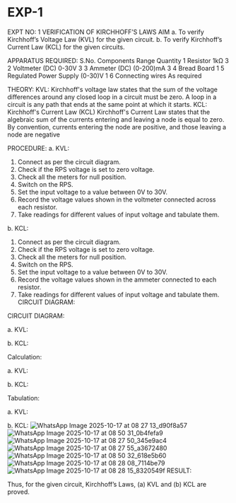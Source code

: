 # EXP-1
EXPT NO: 1	VERIFICATION OF KIRCHHOFF’S LAWS
AIM
a.   To verify Kirchhoff’s Voltage Law (KVL) for the given circuit. 
b.   To verify Kirchhoff’s Current Law (KCL) for the given circuits.

APPARATUS REQUIRED:
S.No.	Components	Range	Quantity
1	Resistor	1kΩ	3
2	Voltmeter (DC)	0-30V	3
3	Ammeter (DC)	(0-200)mA	3
4	Bread Board		1
5	Regulated Power Supply	(0-30)V	1
6	Connecting wires		As required

THEORY:
KVL: Kirchhoff's voltage law states that the sum of the voltage differences around any closed loop in a circuit must be zero. A loop in a circuit is any path that ends at the same point at which it starts.
KCL:
Kirchhoff's Current Law (KCL) Kirchhoff's Current Law states that the algebraic sum of the currents entering and leaving a node is equal to zero. By convention, currents entering the node are positive, and those leaving a node are negative


PROCEDURE:
a.   KVL:
1.   Connect as per the circuit diagram.
2.   Check if the RPS voltage is set to zero voltage.
3.   Check all the meters for null position.
4.   Switch on the RPS.
5.   Set the input voltage to a value between 0V to 30V.
6.   Record the voltage values shown in the voltmeter connected across each resistor.
7.   Take readings for different values of input voltage and tabulate them.


b.  KCL:
1.   Connect as per the circuit diagram.
2.   Check if the RPS voltage is set to zero voltage.
3.   Check all the meters for null position.
4.   Switch on the RPS.
5.   Set the input voltage to a value between 0V to 30V.
6.   Record the voltage values shown in the ammeter connected to each resistor.
7.   Take readings for different values of input voltage and tabulate them. 
CIRCUIT DIAGRAM:

CIRCUIT DIAGRAM:


a.   KVL:
 


b.  KCL:
 

Calculation:

a.   KVL:
 


b.  KCL:




Tabulation:

a.   KVL:
 


b.  KCL:
![WhatsApp Image 2025-10-17 at 08 27 13_d90f8a57](https://github.com/user-attachments/assets/f352aa11-9b9b-49cf-8081-e82b1ca9645b)
![WhatsApp Image 2025-10-17 at 08 50 31_0b4fefa9](https://github.com/user-attachments/assets/478291dc-ecf2-4166-909d-ae547be5644e)
![WhatsApp Image 2025-10-17 at 08 27 50_345e9ac4](https://github.com/user-attachments/assets/941f5d22-b8f5-45d6-9ae5-d60d6b21229b)
![WhatsApp Image 2025-10-17 at 08 27 55_a3672480](https://github.com/user-attachments/assets/57353f95-4b60-4c81-8231-93cc904d9cd2)
![WhatsApp Image 2025-10-17 at 08 50 32_618e5b60](https://github.com/user-attachments/assets/5121f02a-785f-44c7-9d2c-11ba4e22866a)
![WhatsApp Image 2025-10-17 at 08 28 08_7114be79](https://github.com/user-attachments/assets/357eb986-1b66-4b25-8bbd-db6d34aad358)
![WhatsApp Image 2025-10-17 at 08 28 15_8320549f](https://github.com/user-attachments/assets/32d6451f-aebf-4b5d-9a60-def89fb0c0d5)
RESULT:

Thus, for the given circuit, Kirchhoff’s Laws, (a) KVL and (b) KCL are proved.

